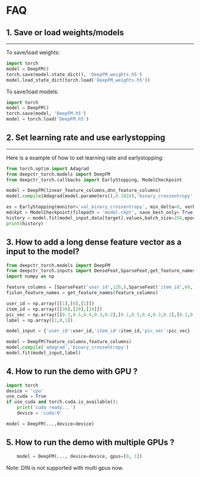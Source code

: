# FAQ

## 1. Save or load weights/models
----------------------------------------
To save/load weights:

```python
import torch
model = DeepFM()
torch.save(model.state_dict(), 'DeepFM_weights.h5')
model.load_state_dict(torch.load('DeepFM_weights.h5'))
```

To save/load models:

```python
import torch
model = DeepFM()
torch.save(model, 'DeepFM.h5')
model = torch.load('DeepFM.h5')
```

## 2. Set learning rate and use earlystopping
---------------------------------------------------
Here is a example of how to set learning rate and earlystopping:

```python
from torch.optim import Adagrad
from deepctr_torch.models import DeepFM
from deepctr_torch.callbacks import EarlyStopping, ModelCheckpoint

model = DeepFM(linear_feature_columns,dnn_feature_columns)
model.compile(Adagrad(model.parameters(),0.1024),'binary_crossentropy',metrics=['binary_crossentropy'])

es = EarlyStopping(monitor='val_binary_crossentropy', min_delta=0, verbose=1, patience=0, mode='min')
mdckpt = ModelCheckpoint(filepath = 'model.ckpt', save_best_only= True)
history = model.fit(model_input,data[target].values,batch_size=256,epochs=10,verbose=2,validation_split=0.2,callbacks=[es,mdckpt])
print(history)
```

## 3. How to add a long dense feature vector as a input to the model?
```python
from deepctr_torch.models import DeepFM
from deepctr_torch.inputs import DenseFeat,SparseFeat,get_feature_names
import numpy as np

feature_columns = [SparseFeat('user_id',120,),SparseFeat('item_id',60,),DenseFeat("pic_vec",5)]
fixlen_feature_names = get_feature_names(feature_columns)

user_id = np.array([[1],[0],[1]])
item_id = np.array([[30],[20],[10]])
pic_vec = np.array([[0.1,0.5,0.4,0.3,0.2],[0.1,0.5,0.4,0.3,0.2],[0.1,0.5,0.4,0.3,0.2]])
label = np.array([1,0,1])

model_input = {'user_id':user_id,'item_id':item_id,'pic_vec':pic_vec}

model = DeepFM(feature_columns,feature_columns)
model.compile('adagrad','binary_crossentropy')
model.fit(model_input,label)
```

## 4. How to run the demo with GPU ?

```python
import torch
device = 'cpu'
use_cuda = True
if use_cuda and torch.cuda.is_available():
    print('cuda ready...')
    device = 'cuda:0'

model = DeepFM(...,device=device)
```

## 5. How to run the demo with multiple GPUs ?

```python
    model = DeepFM(..., device=device, gpus=[0, 1])
```
Note: DIN is not supported with multi gpus now.
